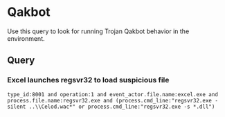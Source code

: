 # Qakbot

Use this query to look for running Trojan Qakbot behavior in the environment.

## Query

### Excel launches regsvr32 to load suspicious file

```
type_id:8001 and operation:1 and event_actor.file.name:excel.exe and process.file.name:regsvr32.exe and (process.cmd_line:"regsvr32.exe -silent ..\\Celod.wac*" or process.cmd_line:"regsvr32.exe -s *.dll")

```
